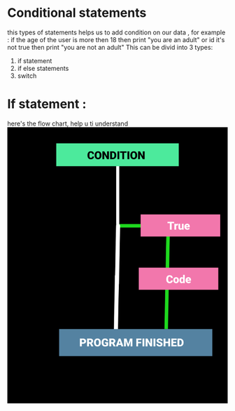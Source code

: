 # Conditional statements 
this types of statements helps us to add condition on our data , for example :
if the age of the user is more then 18 then print "you are an adult" or id it's not true then print 
"you are not an adult"
This can be divid into 3 types: 
1. if statement
2. if else statements
3. switch

# If statement :
here's the flow chart,  help u ti understand 
![Cool Image](https://github.com/Alok-Raj01/JAVADSC/blob/main/Srcs/New%20Project%202%20%5B38510E2%5D.png)
